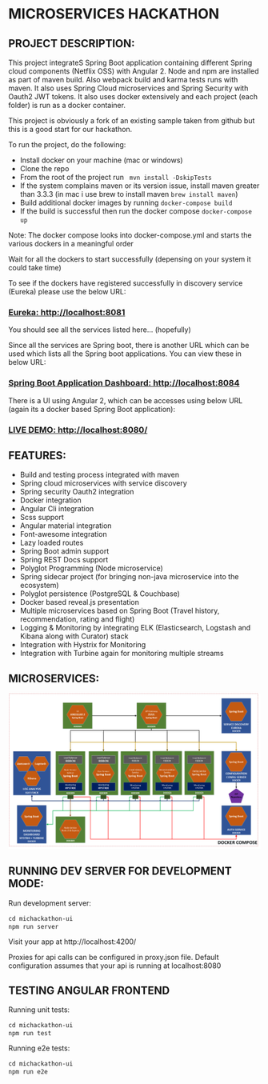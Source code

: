 # MICROSERVICES HACKATHON

## PROJECT DESCRIPTION:

This project integrateS Spring Boot application containing different Spring cloud components (Netflix OSS) with Angular 2.
Node and npm are installed as part of maven build. Also webpack build and karma tests runs with maven.
It also uses Spring Cloud microservices and Spring Security with Oauth2 JWT tokens.
It also uses docker extensively and each project (each folder) is run as a docker container.

This project is obviously a fork of an existing sample taken from github but this is a good start for our hackathon.

To run the project, do the following:
* Install docker on your machine (mac or windows)
* Clone the repo
* From the root of the project run ``` mvn install -DskipTests```
* If the system complains maven or its version issue, install maven greater than 3.3.3 (in mac i use brew to install maven ``` brew install maven ```)
* Build additional docker images by running ``` docker-compose build ```
* If the build is successful then run the docker compose ``` docker-compose up ```

Note: The docker compose looks into docker-compose.yml and starts the various dockers in a meaningful order

Wait for all the dockers to start successfully (depensing on your system it could take time)

To see if the dockers have registered successfully in discovery service (Eureka) please use the below URL:

### [Eureka: http://localhost:8081](http://localhost:8081)

You should see all the services listed here... (hopefully)

Since all the services are Spring boot, there is another URL which can be used which lists all the Spring boot applications. You can view these in below URL:

### [Spring Boot Application Dashboard: http://localhost:8084](http://localhost:8084)

There is a UI using Angular 2, which can be accesses using below URL (again its a docker based Spring Boot application):

### [LIVE DEMO: http://localhost:8080/](http://localhost:8080/)

## FEATURES:
* Build and testing process integrated with maven
* Spring cloud microservices with service discovery
* Spring security Oauth2 integration
* Docker integration
* Angular Cli integration
* Scss support
* Angular material integration
* Font-awesome integration
* Lazy loaded routes
* Spring Boot admin support
* Spring REST Docs support
* Polyglot Programming (Node microservice)
* Spring sidecar project (for bringing non-java microservice into the ecosystem)
* Polyglot persistence (PostgreSQL & Couchbase)
* Docker based reveal.js presentation
* Multiple microservices based on Spring Boot (Travel history, recommendation, rating and flight)
* Logging & Monitoring by integrating ELK (Elasticsearch, Logstash and Kibana along with Curator) stack
* Integration with Hystrix for Monitoring
* Integration with Turbine again for monitoring multiple streams

## MICROSERVICES:

![docs/diagram.png](docs/diagram.png)

## RUNNING DEV SERVER FOR DEVELOPMENT MODE:

Run development server:
```
cd michackathon-ui
npm run server
```

Visit your app at http://localhost:4200/

Proxies for api calls can be configured in proxy.json file.
Default configuration assumes that your api is running at localhost:8080

## TESTING ANGULAR FRONTEND

Running unit tests:
```
cd michackathon-ui
npm run test
```

Running e2e tests:
```
cd michackathon-ui
npm run e2e
```
